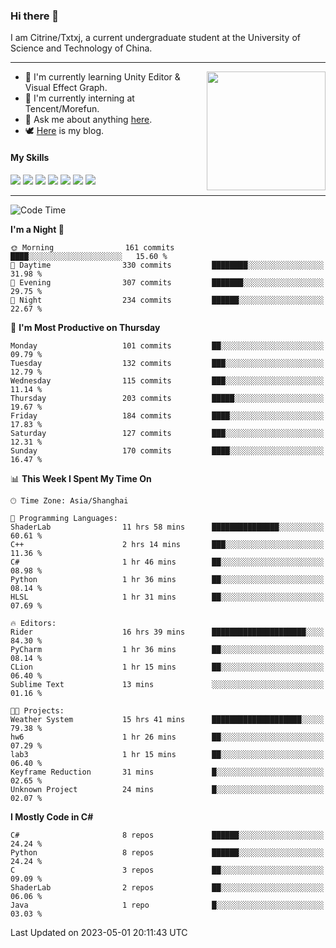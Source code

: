 ### Hi there 👋

I am Citrine/Txtxj, a current undergraduate student at the University of Science and Technology of China.

---

<img align="right" height="190" src="http://github-profile-summary-cards.vercel.app/api/cards/stats?username=txtxj&theme=vue">

- 🌱 I'm currently learning Unity Editor & Visual Effect Graph.
- 🐶 I'm currently interning at Tencent/Morefun.
- 💬 Ask me about anything [here](https://github.com/txtxj/txtxj/issues).
- 🕊️ [Here](https://txtxj.top) is my blog.

#### My Skills

![](https://img.shields.io/badge/C%23-239120?logo=csharp&logoColor=fff)
![](https://img.shields.io/badge/Unity-000000?logo=unity&logoColor=fff)
![](https://img.shields.io/badge/Python-3e74a2?logo=python&logoColor=fff)
![](https://img.shields.io/badge/C++-65318e?logo=cplusplus&logoColor=fff)
![](https://img.shields.io/badge/C-5654a2?logo=c&logoColor=fff)
![](https://img.shields.io/badge/Blender-f5792a?logo=blender&logoColor=fff)
![](https://img.shields.io/badge/SQL-cc2927?logo=microsoftsqlserver&logoColor=fff)

---

<!--START_SECTION:waka-->
![Code Time](http://img.shields.io/badge/Code%20Time-836%20hrs%2041%20mins-blue)

**I'm a Night 🦉** 

```text
🌞 Morning                161 commits         ████░░░░░░░░░░░░░░░░░░░░░   15.60 % 
🌆 Daytime                330 commits         ████████░░░░░░░░░░░░░░░░░   31.98 % 
🌃 Evening                307 commits         ███████░░░░░░░░░░░░░░░░░░   29.75 % 
🌙 Night                  234 commits         ██████░░░░░░░░░░░░░░░░░░░   22.67 % 
```
📅 **I'm Most Productive on Thursday** 

```text
Monday                   101 commits         ██░░░░░░░░░░░░░░░░░░░░░░░   09.79 % 
Tuesday                  132 commits         ███░░░░░░░░░░░░░░░░░░░░░░   12.79 % 
Wednesday                115 commits         ███░░░░░░░░░░░░░░░░░░░░░░   11.14 % 
Thursday                 203 commits         █████░░░░░░░░░░░░░░░░░░░░   19.67 % 
Friday                   184 commits         ████░░░░░░░░░░░░░░░░░░░░░   17.83 % 
Saturday                 127 commits         ███░░░░░░░░░░░░░░░░░░░░░░   12.31 % 
Sunday                   170 commits         ████░░░░░░░░░░░░░░░░░░░░░   16.47 % 
```


📊 **This Week I Spent My Time On** 

```text
🕑︎ Time Zone: Asia/Shanghai

💬 Programming Languages: 
ShaderLab                11 hrs 58 mins      ███████████████░░░░░░░░░░   60.61 % 
C++                      2 hrs 14 mins       ███░░░░░░░░░░░░░░░░░░░░░░   11.36 % 
C#                       1 hr 46 mins        ██░░░░░░░░░░░░░░░░░░░░░░░   08.98 % 
Python                   1 hr 36 mins        ██░░░░░░░░░░░░░░░░░░░░░░░   08.14 % 
HLSL                     1 hr 31 mins        ██░░░░░░░░░░░░░░░░░░░░░░░   07.69 % 

🔥 Editors: 
Rider                    16 hrs 39 mins      █████████████████████░░░░   84.30 % 
PyCharm                  1 hr 36 mins        ██░░░░░░░░░░░░░░░░░░░░░░░   08.14 % 
CLion                    1 hr 15 mins        ██░░░░░░░░░░░░░░░░░░░░░░░   06.40 % 
Sublime Text             13 mins             ░░░░░░░░░░░░░░░░░░░░░░░░░   01.16 % 

🐱‍💻 Projects: 
Weather System           15 hrs 41 mins      ████████████████████░░░░░   79.38 % 
hw6                      1 hr 26 mins        ██░░░░░░░░░░░░░░░░░░░░░░░   07.29 % 
lab3                     1 hr 15 mins        ██░░░░░░░░░░░░░░░░░░░░░░░   06.40 % 
Keyframe Reduction       31 mins             █░░░░░░░░░░░░░░░░░░░░░░░░   02.65 % 
Unknown Project          24 mins             █░░░░░░░░░░░░░░░░░░░░░░░░   02.07 % 
```

**I Mostly Code in C#** 

```text
C#                       8 repos             ██████░░░░░░░░░░░░░░░░░░░   24.24 % 
Python                   8 repos             ██████░░░░░░░░░░░░░░░░░░░   24.24 % 
C                        3 repos             ██░░░░░░░░░░░░░░░░░░░░░░░   09.09 % 
ShaderLab                2 repos             ██░░░░░░░░░░░░░░░░░░░░░░░   06.06 % 
Java                     1 repo              █░░░░░░░░░░░░░░░░░░░░░░░░   03.03 % 
```




 Last Updated on 2023-05-01 20:11:43 UTC
<!--END_SECTION:waka-->
